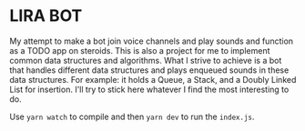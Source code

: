 # LIRA BOT

My attempt to make a bot join voice channels and play sounds and function as
a TODO app on steroids. This is also a project for me to implement common
data structures and algorithms. What I strive to achieve is a bot that handles
different data structures and plays enqueued sounds in these data structures.
For example: it holds a Queue, a Stack, and a Doubly Linked List for insertion.
I'll try to stick here whatever I find the most interesting to do.

Use `yarn watch` to compile and then `yarn dev` to run the `index.js`.
